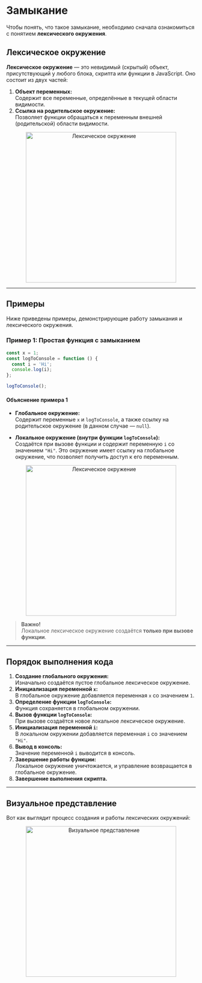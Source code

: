 # Замыкание

Чтобы понять, что такое замыкание, необходимо сначала ознакомиться с понятием **лексического окружения**.

## Лексическое окружение

**Лексическое окружение** — это невидимый (скрытый) объект, присутствующий у любого блока, скрипта или функции в JavaScript. Оно состоит из двух частей:

1. **Объект переменных:**  
   Содержит все переменные, определённые в текущей области видимости.
2. **Ссылка на родительское окружение:**  
   Позволяет функции обращаться к переменным внешней (родительской) области видимости.
   
<div align="center">
  
  <img width="400" alt="Лексическое окружение" src="https://github.com/user-attachments/assets/99f1a6c0-096e-4700-9110-6a59382b8888" />

</div>

---

## Примеры

Ниже приведены примеры, демонстрирующие работу замыкания и лексического окружения.

### Пример 1: Простая функция с замыканием

```javascript
const x = 1;
const logToConsole = function () {
  const i = 'Hi';
  console.log(i);
};

logToConsole();
```

#### Объяснение примера 1

- **Глобальное окружение:**  
  Содержит переменные `x` и `logToConsole`, а также ссылку на родительское окружение (в данном случае — `null`).

- **Локальное окружение (внутри функции `logToConsole`):**  
  Создаётся при вызове функции и содержит переменную `i` со значением `"Hi"`. Это окружение имеет ссылку на глобальное окружение, что позволяет получить доступ к его переменным.

<div align="center">

  <img src="https://github.com/user-attachments/assets/99f1a6c0-096e-4700-9110-6a59382b8888" alt="Лексическое окружение" width="400px" />

</div>

> **Важно!**  
> Локальное лексическое окружение создаётся **только при вызове функции**.

---

## Порядок выполнения кода

1. **Создание глобального окружения:**  
   Изначально создаётся пустое глобальное лексическое окружение.
2. **Инициализация переменной `x`:**  
   В глобальное окружение добавляется переменная `x` со значением `1`.
3. **Определение функции `logToConsole`:**  
   Функция сохраняется в глобальном окружении.
4. **Вызов функции `logToConsole`:**  
   При вызове создаётся новое локальное лексическое окружение.
5. **Инициализация переменной `i`:**  
   В локальном окружении добавляется переменная `i` со значением `"Hi"`.
6. **Вывод в консоль:**  
   Значение переменной `i` выводится в консоль.
7. **Завершение работы функции:**  
   Локальное окружение уничтожается, и управление возвращается в глобальное окружение.
8. **Завершение выполнения скрипта.**

---

## Визуальное представление

Вот как выглядит процесс создания и работы лексических окружений:

<div align="center">

<img src="https://github.com/user-attachments/assets/ff1b03d1-2da7-4df7-93d6-4196c127e972" alt="Визуальное представление" width="400px" />

</div>
